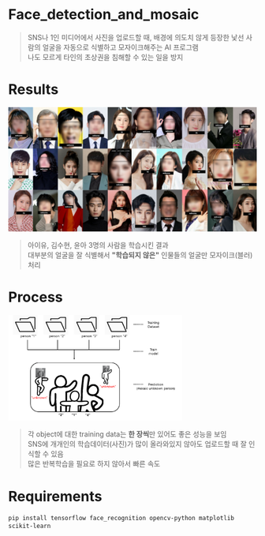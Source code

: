 # Face_detection_and_mosaic
> SNS나 1인 미디어에서 사진을 업로드할 때, 배경에 의도치 않게 등장한 낯선 사람의 얼굴을 자동으로 식별하고 모자이크해주는 AI 프로그램
> <br>나도 모르게 타인의 초상권을 침해할 수 있는 일을 방지
# Results
<img src="media/results.png"><br>
> 아이유, 김수현, 윤아 3명의 사람을 학습시킨 결과
> <br> 대부분의 얼굴을 잘 식별해서 **"학습되지 않은"** 인물들의 얼굴만 모자이크(블러) 처리
# Process
<img src="media/process.PNG" width="70%" height="70%"><br>
> 각 object에 대한 training data는 **한 장씩**만 있어도 좋은 성능을 보임
> <br> SNS에 개개인의 학습데이터(사진)가 많이 올라와있지 않아도 업로드할 때 잘 인식할 수 있음
> <br> 많은 반복학습을 필요로 하지 않아서 빠른 속도
# Requirements
~~~
pip install tensorflow face_recognition opencv-python matplotlib scikit-learn
~~~
